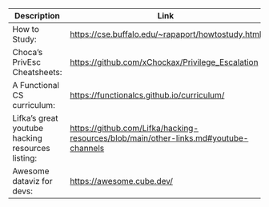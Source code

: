 Description | Link
------------ | ------------
How to Study: | https://cse.buffalo.edu/~rapaport/howtostudy.html
Choca’s PrivEsc Cheatsheets: | https://github.com/xChockax/Privilege_Escalation
A Functional CS curriculum: | https://functionalcs.github.io/curriculum/
Lifka’s great youtube hacking resources listing: | https://github.com/Lifka/hacking-resources/blob/main/other-links.md#youtube-channels
Awesome dataviz for devs: | https://awesome.cube.dev/
